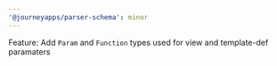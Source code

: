 ```yaml
---
'@journeyapps/parser-schema': minor
---
```


Feature: Add `Param` and `Function` types used for view and template-def paramaters

